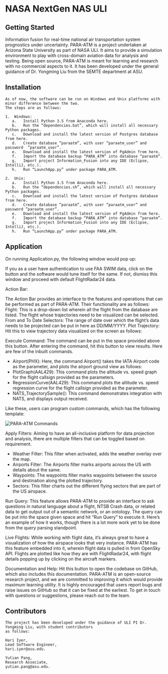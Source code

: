 # NASA NextGen NAS ULI



## Getting Started

Information fusion for real-time national air transportation system prognostics under uncertainty. PARA-ATM is a project undertaken at Arizona State University as part of NASA ULI. It aims to provide a simulation environment to play with cross-domain aviation data for analysis and testing. Being open source, PARA-ATM is meant for learning and research with no commercial aspects to it. It has been developed under the general guidance of Dr. Yongming Liu from the SEMTE department at ASU.

## Installation
```
As of now, the software can be run on Windows and Unix platforms with minor difference between the two. 
The steps are as follows:

1.	Windows:
   a.	Install Python 3.5 from Anaconda here.
   b.	Run the “dependencies.bat”, which will install all necessary Python packages.
   c.	Download and install the latest version of Postgres database from here.
   d.	Create database “paraatm”, with user “paraatm_user” and password  ”paraatm_user”.
   e.	Download and install the latest version of PgAdmin from here.
   f.	Import the database backup “PARA_ATM” into database “paraatm”.
   g.	Import project Information_Fusion into any IDE (Eclipse, IntelliJ, etc.).
   h.	Run “LaunchApp.py” under package PARA_ATM.

2.	Unix:
   a.	Install Python 3.5 from Anaconda here.
   b.	Run the “dependencies.sh”, which will install all necessary Python packages.
   c.	Download and install the latest version of Postgres database from here.
   d.	Create database “paraatm”, with user “paraatm_user” and password ”paraatm_user”.
   e.	Download and install the latest version of PgAdmin from here.
   f.	Import the database backup “PARA_ATM” into database “paraatm”.
   g.	Import project Information_Fusion into any IDE (Eclipse, IntelliJ, etc.).
   h.	Run “LaunchApp.py” under package PARA_ATM.
```
## Application

On running Application.py, the following window would pop up:
 

If you as a user have authentication to use FAA SWIM data, click on the button and the software would tune itself for the same. If not, dismiss this window and proceed with default FlightRadar24 data.

Action Bar:
 

The Action Bar provides an interface to the features and operations that can be performed as part of PARA-ATM. Their functionality are as follows:
Flight: This is a drop-down list wherein all the flight from the database are listed. The flight whose trajectories need to be visualized can be selected.
From and To Date Selectors: The range of date over which the flight’s data needs to be projected can be put in here as DD/MM/YYYY.
Plot Trajectory: Hit this to view trajectory data visualized on the screen as follows:

Execute Command: The command can be put in the space provided above this button. After entering the command, hit this button to view results. Here are few of the inbuilt commands.
-	Airport(PHX): Here, the command Airport() takes the IATA Airport code as the parameter, and plots the airport ground view as follows:
-	PlotGraph(AAL429): This command plots the altitude vs. speed graph for the flight callsign provided as the parameters. 
-	RegressionCurve(AAL429): This command plots the altitude vs. speed regression curve for the flight callsign provided as the parameter.
-	NATS_TrajectorySample(): This command demonstrates integration with NATS, and displays output received.

Like these, users can program custom commands, which has the following template:

![PARA-ATM Commands](https://image.ibb.co/dsJRP7/commandexample.png)

Apply Filters: Aiming to have an all-inclusive platform for data projection and analysis, there are multiple filters that can be toggled based on requirement.
-	Weather Filter: This filter when activated, adds the weather overlay over the map.
-	Airports Filter: The Airports filter marks airports across the US with details about the same.
-	Waypoints: The waypoints filter marks waypoints between the source and destination along the plotted trajectory.
-	Sectors: This filter charts out the different flying sectors that are part of the US airspace.

Run Query: 
This feature allows PARA-ATM to provide an interface to ask questions in natural language about a flight, NTSB Crash data, or related data to get output out of a semantic network, or an ontology. The query can be put into the space given space and hit “Run Query” to execute it. Here’s an example of how it works, though there is a lot more work yet to be done from the query parsing standpoint.

Live Flights:
While working with flight data, it’s always great to have a visualization of how the airspace looks that very instance. PARA-ATM has this feature embedded into it, wherein flight data is pulled in from OpenSky API. Flights are plotted like how they are with FlightRadar24, with flight details popping up by clicking on the aircraft markers.

Documentation and Help:
Hit this button to open the codebase on GitHub, which also includes this documentation. PARA-ATM is an open-source research project, and we are committed to improving it which would provide maximum learning utility. It is highly encouraged that users report bugs and raise issues on GitHub so that it can be fixed at the earliest. To get in touch with questions or suggestions, please reach out to the team.

## Contributors
```
The project has been developed under the guidance of ULI PI Dr. Yongming Liu, with student contributors 
as follows:

Hari Iyer,
Lead Software Engineer,
hari.iyer@asu.edu.

Yutian Pang,
Research Associate,
yutian.pang@asu.edu.
```

